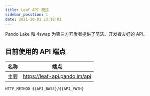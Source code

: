 ```yaml
---
title: Leaf API 概述
sidebar_position: 1
date: 2021-10-01 23:18:01
---
```


Pando Lake 和 4swap 为第三方开发者提供了简洁、开发者友好的 API。

## 目前使用的 API 端点

| 名称 | 端点                            |
| -- | ----------------------------- |
| 主要 | https://leaf-api.pando.im/api |

```
HTTP_METHOD ${API_BASE}/${API_PATH}
```

